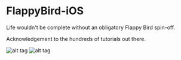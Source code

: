 # FlappyBird-iOS

Life wouldn't be complete without an obligatory Flappy Bird spin-off. 

Acknowledgement to the hundreds of tutorials out there. 

![alt tag](https://github.com/leithdm/FlappyBird-iOS/blob/master/FlappyBird/FlappyBirdTests/IMG_9304.PNG)
![alt tag](https://github.com/leithdm/FlappyBird-iOS/blob/master/FlappyBird/FlappyBirdTests/IMG_9303.PNG)
